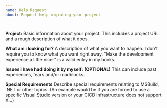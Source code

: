 ```yaml
---
name: Help Request
about: Request help migrating your project

---
```


**Project:**
Basic information about your project. This includes a project URL and a rough description of what it does.

**What am i looking for?**
A description of what you want to happen. I don't require you to know what you want right away. "Make the development experience a little nicer" is a valid entry in my books.

**Issues i have had doing it by myself: (OPTIONAL)**
This can include past experiences, fears and/or roadblocks.

**Special Requirements**
Describe special requirements relating to MSBuild, .NET or other topics. (An example would be if you are forced to use a specific Visual Studio version or your CICD infrastructure does not support X...)
